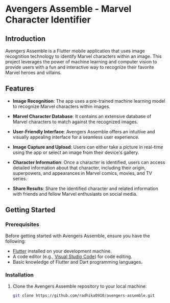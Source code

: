 # Avengers Assemble - Marvel Character Identifier

## Introduction

Avengers Assemble is a Flutter mobile application that uses image recognition technology to identify Marvel characters within an image. This project leverages the power of machine learning and computer vision to provide users with a fun and interactive way to recognize their favorite Marvel heroes and villains.

## Features

- **Image Recognition**: The app uses a pre-trained machine learning model to recognize Marvel characters within images.

- **Marvel Character Database**: It contains an extensive database of Marvel characters to match against the recognized images.

- **User-Friendly Interface**: Avengers Assemble offers an intuitive and visually appealing interface for a seamless user experience.

- **Image Capture and Upload**: Users can either take a picture in real-time using the app or select an image from their device's gallery.

- **Character Information**: Once a character is identified, users can access detailed information about that character, including their origin, superpowers, and appearances in Marvel comics, movies, and TV series.

- **Share Results**: Share the identified character and related information with friends and fellow Marvel enthusiasts on social media.

## Getting Started

### Prerequisites

Before getting started with Avengers Assemble, ensure you have the following:

- [Flutter](https://flutter.dev/) installed on your development machine.
- A code editor (e.g., [Visual Studio Code](https://code.visualstudio.com/)) for code editing.
- Basic knowledge of Flutter and Dart programming languages.

### Installation

1. Clone the Avengers Assemble repository to your local machine:

   ```bash
   git clone https://github.com/radhika0910/avengers-assemble.git

   
